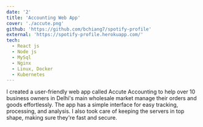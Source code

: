 ```yaml
---
date: '2'
title: 'Accounting Web App'
cover: './accute.png'
github: 'https://github.com/bchiang7/spotify-profile'
external: 'https://spotify-profile.herokuapp.com/'
tech:
  - React js
  - Node js
  - MySql
  - Nginx
  - Linux, Docker
  - Kubernetes
---
```


I created a user-friendly web app called Accute Accounting to help over 10 business owners in Delhi's main wholesale market manage their orders and goods effortlessly. The app has a simple interface for easy tracking, processing, and analysis. I also took care of keeping the servers in top shape, making sure they're fast and secure.
